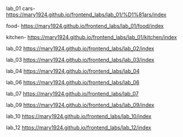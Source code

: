 lab_01
cars-
https://mary1924.github.io/frontend_labs/lab_01/%D1%81ars/index

food-
https://mary1924.github.io/frontend_labs/lab_01/food/index

kitchen-
https://mary1924.github.io/frontend_labs/lab_01/kitchen/index

lab_02 
https://mary1924.github.io/frontend_labs/lab_02/index

lab_03
https://mary1924.github.io/frontend_labs/lab_03/index

lab_04
https://mary1924.github.io/frontend_labs/lab_04

lab_06
https://mary1924.github.io/frontend_labs/lab_06

lab_07
https://mary1924.github.io/frontend_labs/lab_07

lab_09
https://mary1924.github.io/frontend_labs/lab_09/index

lab_10
https://mary1924.github.io/frontend_labs/lab_10/index

lab_12
https://mary1924.github.io/frontend_labs/lab_12/index
